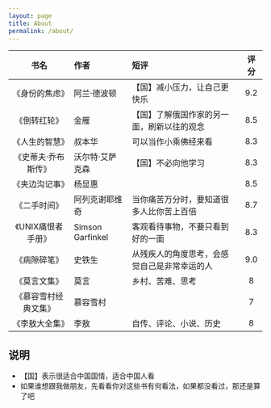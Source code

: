 ```yaml
---
layout: page
title: About
permalink: /about/
---
```


|书名|作者|短评|评分|
|:-:|:-|:-|:-:|
|《身份的焦虑》|阿兰·德波顿|【国】减小压力，让自己更快乐|9.2|
|《倒转红轮》|金雁|【国】了解俄国作家的另一面，刷新以往的观念|8.5|
|《人生的智慧》|叔本华|可以当作小乘佛经来看|8.3|
|《史蒂夫·乔布斯传》|沃尔特·艾萨克森|【国】不必向他学习|8.3|
|《夹边沟记事》|杨显惠||8.5|
|《二手时间》|阿列克谢耶维奇|当你痛苦万分时，要知道很多人比你苦上百倍|8.7|
|《UNIX痛恨者手册》|Simson Garfinkel|客观看待事物，不要只看到好的一面|8.3|
|《病隙碎笔》|史铁生|从残疾人的角度思考，会感觉自己是非常幸运的人|9.0|
|《莫言文集》|莫言|乡村、苦难、思考|8|
|《慕容雪村经典文集》|慕容雪村||7|
|《李敖大全集》|李敖|自传、评论、小说、历史|8|

## 说明

 - 【国】表示很适合中国国情，适合中国人看
 - 如果谁想跟我做朋友，先看看你对这些书有何看法，如果都没看过，那还是算了吧
